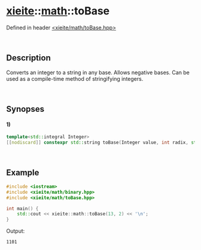 # [xieite](../../xieite.md)\:\:[math](../../math.md)\:\:toBase
Defined in header [<xieite/math/toBase.hpp>](../../../include/xieite/math/toBase.hpp)

&nbsp;

## Description
Converts an integer to a string in any base. Allows negative bases. Can be used as a compile-time method of stringifying integers.

&nbsp;

## Synopses
#### 1)
```cpp
template<std::integral Integer>
[[nodiscard]] constexpr std::string toBase(Integer value, int radix, std::string_view digits = "0123456789abcdefghijklmnopqrstuvwxyz", char negativeSign = '-', bool caseSensitive = false) noexcept;
```

&nbsp;

## Example
```cpp
#include <iostream>
#include <xieite/math/binary.hpp>
#include <xieite/math/toBase.hpp>

int main() {
    std::cout << xieite::math::toBase(13, 2) << '\n';
}
```
Output:
```
1101
```
